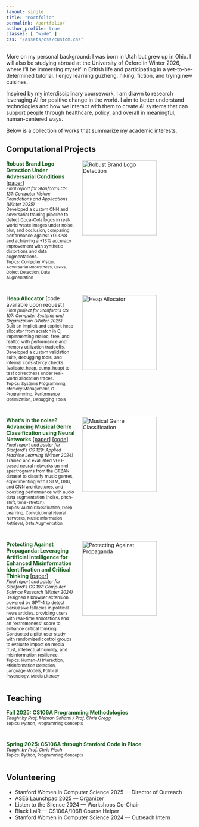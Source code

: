 ```yaml
---
layout: single
title: "Portfolio"
permalink: /portfolio/
author_profile: true
classes: [ "wide" ]
css: "/assets/css/custom.css"
---
```

<style>
/* Forcefully disable all hover effects on the avatar */
.sidebar .author__avatar a,
.sidebar .author__avatar a:visited,
.sidebar .author__avatar a:hover,
.sidebar .author__avatar a:focus,
.sidebar .author__avatar a:active,
.sidebar .author__avatar a::before,
.sidebar .author__avatar a::after,
.sidebar .author__avatar img,
.sidebar .author__avatar a img,
.sidebar .author__avatar a:hover img,
.sidebar .author__avatar a:focus img,
.sidebar .author__avatar a:active img,
.sidebar .author__avatar img:hover,
.sidebar .author__avatar img:focus,
.sidebar .author__avatar img:active {
  filter: none !important;
  opacity: 1 !important;
  background: transparent !important;
  box-shadow: none !important;
  transition: none !important;
}
</style>

<p>
  More on my personal background: I was born in Utah but grew up in Ohio. I will also be studying abroad at the University of Oxford in Winter 2026, where I’ll be immersing myself in British life and participating in a yet-to-be-determined tutorial. I enjoy learning guzheng, hiking, fiction, and trying new cuisines. 
</p>

<p>Inspired by my interdisciplinary coursework, I am drawn to research leveraging AI for positive change in the world. I aim to better understand technologies and how we interact with them to create AI systems that can support people through healthcare, policy, and overall in meaningful, human-centered ways.</p>

<p>Below is a collection of works that summarize my academic interests.</p>

<h2>Computational Projects</h2>

<!-- Project 1 -->
<div style="margin-bottom: 40px; display: flex; align-items: flex-start;">
  <!-- Text container -->
  <div style="flex: 1; padding-right: 20px;">
    <span style="color:#1b5e20"><b>Robust Brand Logo Detection Under Adversarial Conditions</b></span> [<a href="/files/CS131_Final_project (3).pdf" target="_blank">paper</a>]<br>
    <sub>
      <i>Final report for Stanford's CS 131: Computer Vision: Foundations and Applications (Winter 2025)</i><br>
      Developed a custom CNN and adversarial training pipeline to detect Coca-Cola logos in real-world waste images under noise, blur, and occlusion, comparing performance against YOLOv8 and achieving a +13% accuracy improvement with synthetic distortions and data augmentations.
    </sub><br>
    <sub style="font-size:11px">
      Topics: Computer Vision, Adversarial Robustness, CNNs, Object Detection, Data Augmentation
    </sub>
  </div>
  <!-- Image container -->
  <div style="flex: 0 0 300px;">
    <img src="/files/Screenshot 2025-03-29 at 12.56.09 PM.png" alt="Robust Brand Logo Detection" style="width: 200px; height: 200px; object-fit: contain; background-color: #fff;">
  </div>
</div>

<!-- Project 2 -->
<div style="margin-bottom: 40px; display: flex; align-items: flex-start;">
  <!-- Text container -->
  <div style="flex: 1; padding-right: 20px;">
    <span style="color:#1b5e20"><b>Heap Allocator</b></span> [code available upon request]<br>
    <sub>
      <i>Final project for Stanford's CS 107: Computer Systems and Organization (Winter 2025)</i><br>
      Built an implicit and explicit heap allocator from scratch in C, implementing malloc, free, and realloc with performance and memory utilization tradeoffs. Developed a custom validation suite, debugging tools, and internal consistency checks (validate_heap, dump_heap) to test correctness under real-world allocation traces.
    </sub><br>
    <sub style="font-size:11px">
      Topics: Systems Programming, Memory Management, C Programming, Performance Optimization, Debugging Tools
    </sub>
  </div>
  <!-- Image container -->
  <div style="flex: 0 0 300px;">
    <img src="/files/Screenshot 2025-03-29 at 1.12.36 PM.png" alt="Heap Allocator" style="width: 200px; height: 200px; object-fit: contain; background-color: #fff;">
  </div>
</div>

<!-- Project 3 -->
<div style="margin-bottom: 40px; display: flex; align-items: flex-start;">
  <!-- Text container -->
  <div style="flex: 1; padding-right: 20px;">
    <span style="color:#1b5e20"><b>What’s in the noise? Advancing Musical Genre Classification using Neural Networks</b></span> [<a href="/files/CS 129 Final Writeup (2).pdf" target="_blank">paper</a>] [<a href="https://github.com/katherinewxu/129Final" target="_blank">code</a>]<br>
    <sub>
      <i>Final report and poster for Stanford's CS 129: Applied Machine Learning (Winter 2024)</i><br>
      Trained and evaluated VGG-based neural networks on mel spectrograms from the GTZAN dataset to classify music genres, experimenting with LSTM, GRU, and CNN architectures, and boosting performance with audio data augmentation (noise, pitch-shift, time-stretch).
    </sub><br>
    <sub style="font-size:11px">
      Topics: Audio Classification, Deep Learning, Convolutional Neural Networks, Music Information Retrieval, Data Augmentation
    </sub>
  </div>
  <!-- Image container -->
  <div style="flex: 0 0 300px;">
    <img src="/files/Screenshot 2025-03-29 at 1.05.04 PM.png" alt="Musical Genre Classification" style="width: 200px; height: 200px; object-fit: contain; background-color: #fff;">
  </div>
</div>

<!-- Project 4 -->
<div style="margin-bottom: 40px; display: flex; align-items: flex-start;">
  <!-- Text container -->
  <div style="flex: 1; padding-right: 20px;">
    <span style="color:#1b5e20"><b>Protecting Against Propaganda: Leveraging Artificial Intelligence for Enhanced Misinformation Identification and Critical Thinking</b></span> [<a href="/files/CS197___Final_Draft (2).pdf" target="_blank">paper</a>]<br>
    <sub>
      <i>Final report and poster for Stanford's CS 197: Computer Science Research (Winter 2024)</i><br>
      Designed a browser extension powered by GPT-4 to detect persuasive fallacies in political news articles, providing users with real-time annotations and an “extremeness” score to enhance critical thinking. Conducted a pilot user study with randomized control groups to evaluate impact on media trust, intellectual humility, and misinformation resilience.
    </sub><br>
    <sub style="font-size:11px">
      Topics: Human-AI Interaction, Misinformation Detection, Language Models, Political Psychology, Media Literacy
    </sub>
  </div>
  <!-- Image container -->
  <div style="flex: 0 0 300px;">
    <img src="/files/Screenshot 2025-03-29 at 1.05.19 PM.png" alt="Protecting Against Propaganda" style="width: 200px; height: 200px; object-fit: contain; background-color: #fff;">
  </div>
</div>

<h2>Teaching</h2>
<div style="margin-bottom: 40px; display: flex; align-items: flex-start;">
  <!-- Text container -->
  <div style="flex: 1; padding-right: 20px;">
    <span style="color:#1b5e20"><b>Fall 2025: CS106A Programming Methodologies</b></span> <br>
    <sub>
      <i>Taught by Prof. Mehran Sahami / Prof. Chris Gregg</i><br>
    </sub>
    <sub style="font-size:11px">
      Topics: Python, Programming Concepts
    </sub>
  </div>
</div>

<div style="margin-bottom: 40px; display: flex; align-items: flex-start;">
  <!-- Text container -->
  <div style="flex: 1; padding-right: 20px;">
    <span style="color:#1b5e20"><b>Spring 2025: CS106A through Stanford Code in Place</b></span> <br>
    <sub>
      <i>Taught by Prof. Chris Piech</i><br>
    </sub>
    <sub style="font-size:11px">
      Topics: Python, Programming Concepts
    </sub>
  </div>
</div>

<h2>Volunteering</h2>
<ul>
  <li>Stanford Women in Computer Science 2025 — Director of Outreach</li>
  <li>ASES Launchpad 2025 — Organizer</li>
  <li>Listen to the Silence 2024 — Workshops Co-Chair</li>
  <li>Black LaiR — CS106A/106B Course Helper</li>
  <li>Stanford Women in Computer Science 2024 — Outreach Intern</li>
</ul>